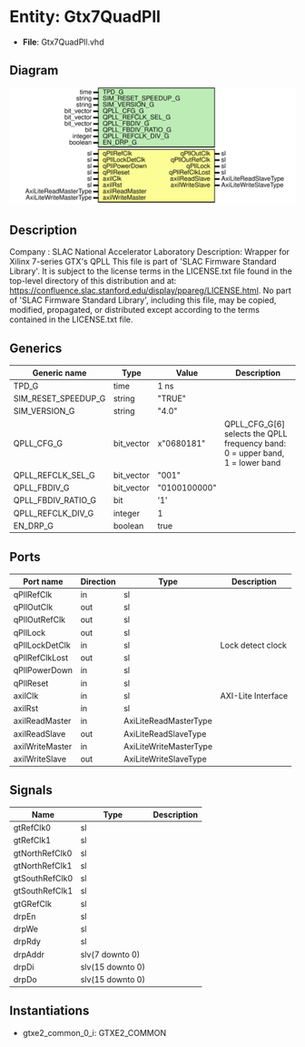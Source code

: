 # Entity: Gtx7QuadPll

- **File**: Gtx7QuadPll.vhd
## Diagram

![Diagram](Gtx7QuadPll.svg "Diagram")
## Description

Company    : SLAC National Accelerator Laboratory
Description: Wrapper for Xilinx 7-series GTX's QPLL
This file is part of 'SLAC Firmware Standard Library'.
It is subject to the license terms in the LICENSE.txt file found in the
top-level directory of this distribution and at:
   https://confluence.slac.stanford.edu/display/ppareg/LICENSE.html.
No part of 'SLAC Firmware Standard Library', including this file,
may be copied, modified, propagated, or distributed except according to
the terms contained in the LICENSE.txt file.
## Generics

| Generic name        | Type       | Value        | Description                                                                   |
| ------------------- | ---------- | ------------ | ----------------------------------------------------------------------------- |
| TPD_G               | time       | 1 ns         |                                                                               |
| SIM_RESET_SPEEDUP_G | string     | "TRUE"       |                                                                               |
| SIM_VERSION_G       | string     | "4.0"        |                                                                               |
| QPLL_CFG_G          | bit_vector | x"0680181"   | QPLL_CFG_G[6] selects the QPLL frequency band: 0 = upper band, 1 = lower band |
| QPLL_REFCLK_SEL_G   | bit_vector | "001"        |                                                                               |
| QPLL_FBDIV_G        | bit_vector | "0100100000" |                                                                               |
| QPLL_FBDIV_RATIO_G  | bit        | '1'          |                                                                               |
| QPLL_REFCLK_DIV_G   | integer    | 1            |                                                                               |
| EN_DRP_G            | boolean    | true         |                                                                               |
## Ports

| Port name       | Direction | Type                   | Description        |
| --------------- | --------- | ---------------------- | ------------------ |
| qPllRefClk      | in        | sl                     |                    |
| qPllOutClk      | out       | sl                     |                    |
| qPllOutRefClk   | out       | sl                     |                    |
| qPllLock        | out       | sl                     |                    |
| qPllLockDetClk  | in        | sl                     | Lock detect clock  |
| qPllRefClkLost  | out       | sl                     |                    |
| qPllPowerDown   | in        | sl                     |                    |
| qPllReset       | in        | sl                     |                    |
| axilClk         | in        | sl                     | AXI-Lite Interface |
| axilRst         | in        | sl                     |                    |
| axilReadMaster  | in        | AxiLiteReadMasterType  |                    |
| axilReadSlave   | out       | AxiLiteReadSlaveType   |                    |
| axilWriteMaster | in        | AxiLiteWriteMasterType |                    |
| axilWriteSlave  | out       | AxiLiteWriteSlaveType  |                    |
## Signals

| Name           | Type             | Description |
| -------------- | ---------------- | ----------- |
| gtRefClk0      | sl               |             |
| gtRefClk1      | sl               |             |
| gtNorthRefClk0 | sl               |             |
| gtNorthRefClk1 | sl               |             |
| gtSouthRefClk0 | sl               |             |
| gtSouthRefClk1 | sl               |             |
| gtGRefClk      | sl               |             |
| drpEn          | sl               |             |
| drpWe          | sl               |             |
| drpRdy         | sl               |             |
| drpAddr        | slv(7 downto 0)  |             |
| drpDi          | slv(15 downto 0) |             |
| drpDo          | slv(15 downto 0) |             |
## Instantiations

- gtxe2_common_0_i: GTXE2_COMMON

